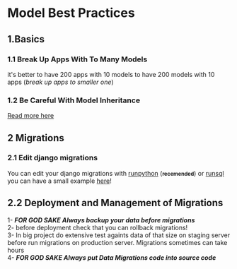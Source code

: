 # Model Best Practices

## 1.Basics

### 1.1 Break Up Apps With To Many Models
it's better to have 200 apps with 10 models to have 200 models with 10 apps (_break up apps to smaller one_)

### 1.2 Be Careful With Model Inheritance
[Read more here](./InheritanceModel.py)


## 2 Migrations

### 2.1 Edit django migrations
You can edit your django migrations with [runpython](https://docs.djangoproject.com/en/3.2/ref/migration-operations/#django.db.migrations.operations.RunPython)  (<small>**recemended**</small>) or [runsql](https://docs.djangoproject.com/en/3.2/ref/migration-operations/#django.db.migrations.operations.RunSQL)
<br />
you can have a small example [here](./RunPythonExample.py)!


## 2.2 Deployment and Management of Migrations
1- ***FOR GOD SAKE Always backup your data before migrations***
<br />
2- before deployment check that you can rollback migrations!
<br />
3- In big project do extensive test againts data of that size on staging server before run migrations on production server. Migrations sometimes can take hours
<br />
4- ***FOR GOD SAKE Always put Data Migrations code into source code***
 


